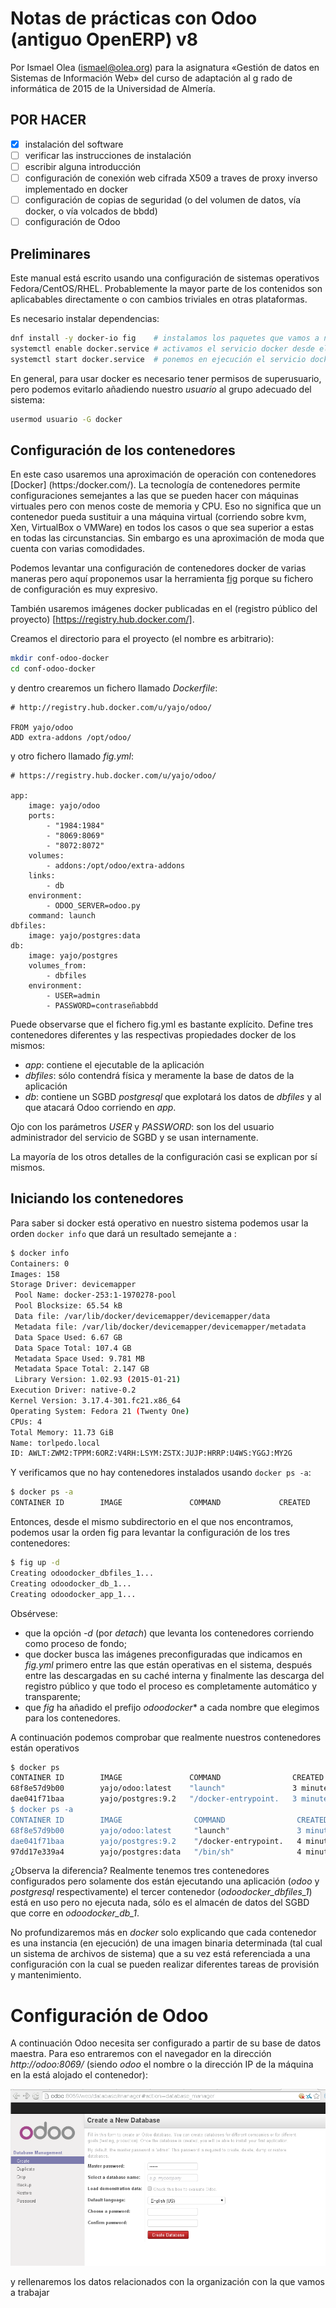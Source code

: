 
# Notas de prácticas con Odoo (antiguo OpenERP) v8

Por Ismael Olea (<ismael@olea.org>) para la asignatura «Gestión de datos en Sistemas de Información Web» del curso de adaptación al g rado de informática de 2015 de la Universidad de Almería.

## POR HACER 
 
 - [x] instalación del software
 - [ ] verificar las instrucciones de instalación
 - [ ] escribir alguna introducción
 - [ ] configuración de conexión web cifrada X509 a traves de proxy inverso implementado en docker
 - [ ] configuración de copias de seguridad (o del volumen de datos, vía docker, o vía volcados de bbdd)
 - [ ] configuración de Odoo
 
## Preliminares

Este manual está escrito usando una configuración de sistemas operativos Fedora/CentOS/RHEL. Probablemente la mayor parte de los contenidos son aplicabables directamente o con cambios triviales en otras plataformas.

Es necesario instalar dependencias:

``` bash
dnf install -y docker-io fig    # instalamos los paquetes que vamos a necesitar con todas sus dependencias
systemctl enable docker.service # activamos el servicio docker desde el arranque del sistema
systemctl start docker.service  # ponemos en ejecución el servicio docker
```

En general, para usar docker es necesario tener permisos de superusuario, pero podemos evitarlo añadiendo nuestro *usuario* al grupo adecuado del sistema:
``` bash
usermod usuario -G docker
```

 
## Configuración de los contenedores

En este caso usaremos una aproximación de operación con contenedores [Docker] (https:/docker.com/). La tecnología de contenedores permite configuraciones semejantes a las que se pueden hacer con máquinas virtuales pero con menos coste de memoria y CPU. Eso no significa que un contenedor pueda sustituir a una máquina virtual (corriendo sobre kvm, Xen, VirtualBox o VMWare) en todos los casos o que sea superior a estas en todas las circunstancias. Sin embargo es una aproximación de moda que cuenta con varias comodidades.

Podemos levantar una configuración de contenedores docker de varias maneras pero aquí proponemos usar la herramienta [fig](http://www.fig.sh/) porque su fichero de configuración es muy expresivo.

También usaremos imágenes docker publicadas en el (registro público del proyecto) [https://registry.hub.docker.com/].

 Creamos el directorio para el proyecto (el nombre es arbitrario):
 
``` bash
mkdir conf-odoo-docker
cd conf-odoo-docker
```
 
y dentro crearemos un fichero llamado *Dockerfile*:
```
# http://registry.hub.docker.com/u/yajo/odoo/
 
FROM yajo/odoo
ADD extra-addons /opt/odoo/
```

y otro fichero llamado *fig.yml*:
```
# https://registry.hub.docker.com/u/yajo/odoo/

app:
    image: yajo/odoo
    ports:
        - "1984:1984"
        - "8069:8069"
        - "8072:8072"
    volumes:
        - addons:/opt/odoo/extra-addons
    links:
        - db
    environment:
        - ODOO_SERVER=odoo.py
    command: launch
dbfiles:
    image: yajo/postgres:data
db:
    image: yajo/postgres
    volumes_from:
        - dbfiles
    environment:
        - USER=admin
        - PASSWORD=contraseñabbdd

```

Puede observarse que el fichero fig.yml es bastante explícito. Define tres contenedores diferentes y las respectivas propiedades docker de los mismos:

 * *app*: contiene el ejecutable de la aplicación
 * *dbfiles*: sólo contendrá física y meramente la base de datos de la aplicación
 *  *db*: contiene un SGBD *postgresql* que explotará los datos de *dbfiles* y al que atacará Odoo corriendo en *app*.
 
 Ojo con los parámetros *USER* y *PASSWORD*: son los del usuario administrador del servicio de SGBD y se usan internamente.
 
 La mayoría de los otros detalles de la configuración casi se explican por sí mismos.
 
## Iniciando los contenedores

Para saber si docker está operativo en nuestro sistema podemos usar la orden `docker info` que dará un resultado semejante a :
 
``` bash
$ docker info
Containers: 0
Images: 158
Storage Driver: devicemapper
 Pool Name: docker-253:1-1970278-pool
 Pool Blocksize: 65.54 kB
 Data file: /var/lib/docker/devicemapper/devicemapper/data
 Metadata file: /var/lib/docker/devicemapper/devicemapper/metadata
 Data Space Used: 6.67 GB
 Data Space Total: 107.4 GB
 Metadata Space Used: 9.781 MB
 Metadata Space Total: 2.147 GB
 Library Version: 1.02.93 (2015-01-21)
Execution Driver: native-0.2
Kernel Version: 3.17.4-301.fc21.x86_64
Operating System: Fedora 21 (Twenty One)
CPUs: 4
Total Memory: 11.73 GiB
Name: torlpedo.local
ID: AWLT:ZWM2:TPPM:6ORZ:V4RH:LSYM:ZSTX:JUJP:HRRP:U4WS:YGGJ:MY2G
```
Y verificamos que no hay contenedores instalados usando `docker ps -a`:
``` bash
$ docker ps -a
CONTAINER ID        IMAGE               COMMAND             CREATED             STATUS              PORTS               NAMES

```

Entonces, desde el mismo subdirectorio en el que nos encontramos, podemos usar la orden fig para levantar la configuración de los tres contenedores:
``` bash
$ fig up -d
Creating odoodocker_dbfiles_1...
Creating odoodocker_db_1...
Creating odoodocker_app_1...

```

Obsérvese:

 * que la opción *-d* (por _detach_) que levanta los contenedores corriendo como proceso de fondo;
 * que docker busca las imágenes preconfiguradas que indicamos en *fig.yml* primero entre las que están operativas en el sistema, después entre las descargadas en su caché interna y finalmente las descarga del registro público y que todo el proceso es completamente automático y transparente;
 * que *fig* ha añadido el prefijo _odoodocker_*  a cada nombre que elegimos para los contenedores.
 
 A continuación podemos comprobar que realmente nuestros contenedores están operativos
 
``` bash
$ docker ps
CONTAINER ID        IMAGE               COMMAND                CREATED             STATUS              PORTS                                                                    NAMES
68f8e57d9b00        yajo/odoo:latest    "launch"               3 minutes ago       Up 3 minutes        0.0.0.0:1984->1984/tcp, 0.0.0.0:8069->8069/tcp, 0.0.0.0:8072->8072/tcp   odoodocker_app_1    
dae041f71baa        yajo/postgres:9.2   "/docker-entrypoint.   3 minutes ago       Up 3 minutes        5432/tcp                                                                 odoodocker_db_1     
$ docker ps -a
CONTAINER ID        IMAGE                COMMAND                CREATED             STATUS                     PORTS                                                                    NAMES
68f8e57d9b00        yajo/odoo:latest     "launch"               3 minutes ago       Up 3 minutes               0.0.0.0:1984->1984/tcp, 0.0.0.0:8069->8069/tcp, 0.0.0.0:8072->8072/tcp   odoodocker_app_1       
dae041f71baa        yajo/postgres:9.2    "/docker-entrypoint.   4 minutes ago       Up 3 minutes               5432/tcp                                                                 odoodocker_db_1        
97dd17e339a4        yajo/postgres:data   "/bin/sh"              4 minutes ago       Exited (0) 3 minutes ago                                                                            odoodocker_dbfiles_1   

```

¿Observa la diferencia? Realmente tenemos tres contenedores configurados pero solamente dos están ejecutando una aplicación (*odoo* y *postgresql* respectivamente) el tercer contenedor (*odoodocker_dbfiles_1*) está en uso pero no ejecuta nada, sólo es el almacén de datos del SGBD que corre en *odoodocker_db_1*.

No profundizaremos más en *docker* solo explicando que cada contenedor es una instancia (en ejecución) de una imagen binaria determinada (tal cual un sistema de archivos de sistema) que a su vez está referenciada a una configuración con la cual se pueden realizar diferentes tareas de provisión y mantenimiento.

# Configuración de Odoo

A continuación Odoo necesita ser configurado a partir de su base de datos maestra. Para eso entraremos con el navegador en la dirección *http://odoo:8069/* (siendo *odoo* el nombre o la dirección IP de la máquina en la está alojado el contenedor):

![configuración 01]( imagenes/instalacion-01.png)

y rellenaremos los datos relacionados con la organización con la que vamos a trabajar

 
